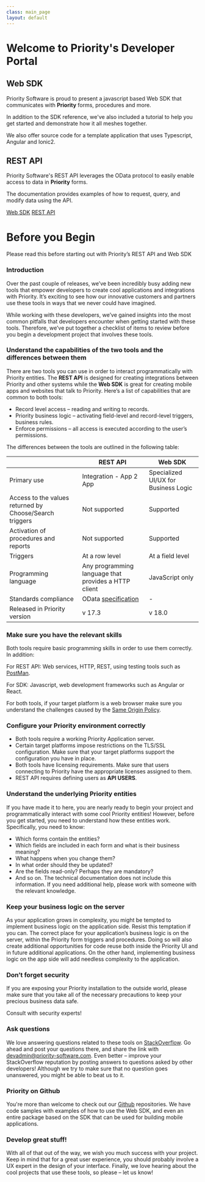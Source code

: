 ```yaml
---
class: main_page
layout: default
---
```

# Welcome to Priority's Developer Portal

## Web SDK
Priority Software is proud to present a javascript based Web SDK that communicates with **Priority** forms, procedures and more.

In addition to the SDK reference, we've also included a tutorial to help you get started and demonstrate how it all meshes together.

We also offer source code for a template application that uses Typescript, Angular and Ionic2.

## REST API

Priority Software's REST API leverages the OData protocol to easily enable access to data in **Priority** forms. 

The documentation provides examples of how to request, query, and modify data using the API.


<a class="inline-link" href="./api">Web SDK</a>
<a  class="inline-link" href="./restapi">REST API</a>

# Before you Begin
Please read this before starting out with Priority’s REST API and Web SDK

### Introduction
Over the past couple of releases, we’ve been incredibly busy adding new tools that empower developers to create cool applications and integrations with Priority. It’s exciting to see how our innovative customers and partners use these tools in ways that we never could have imagined.

While working with these developers, we’ve gained insights into the most common pitfalls that developers encounter when getting started with these tools. Therefore, we’ve put together a checklist of items to review before you begin a development project that involves these tools.

### Understand the capabilities of the two tools and the differences between them

There are two tools you can use in order to interact programmatically with Priority entities. The **REST API** is designed for creating integrations between Priority and other systems while the **Web SDK** is great for creating mobile apps and websites that talk to Priority. Here’s a list of capabilities that are common to both tools:

*   Record level access – reading and writing to records.
*   Priority business logic – activating field-level and record-level triggers, business rules.
*   Enforce permissions – all access is executed according to the user’s permissions.


The differences between the tools are outlined in the following table:

|                 | REST API         | Web SDK       |
|--- | --- | --- | 
| Primary use | Integration - App 2 App | Specialized UI/UX for Business Logic |
| Access to the values returned by Choose/Search triggers | Not supported | Supported |
| Activation of procedures and reports | Not supported | Supported |
| Triggers | At a row level | At a field level |
| Programming language | Any programming language that provides a HTTP client | JavaScript only| 
| Standards compliance | OData [specification](http://docs.oasis-open.org/odata/odata/v4.0/odata-v4.0-part1-protocol.html) | - |
| Released in Priority version | v 17.3 | v 18.0 |


### Make sure you have the relevant skills
Both tools require basic programming skills in order to use them correctly. In addition:

For REST API: Web services, HTTP, REST, using testing tools such as [PostMan](https://www.getpostman.com/).

For SDK: Javascript, web development frameworks such as Angular or React.

For both tools, if your target platform is a web browser make sure you understand the challenges caused by the [Same Origin Policy](https://en.wikipedia.org/wiki/Same-origin_policy).

### Configure your Priority environment correctly
*   Both tools require a working Priority Application server.
*   Certain target platforms impose restrictions on the TLS/SSL configuration. Make sure that your target platforms support the configuration you have in place.
*   Both tools have licensing requirements. Make sure that users connecting to Priority have the appropriate licenses assigned to them.
*   REST API requires defining users as **API USERS**.

### Understand the underlying Priority entities

If you have made it to here, you are nearly ready to begin your project and programmatically interact with some cool Priority entities! However, before you get started, you need to understand how these entities work. Specifically, you need to know:
*   Which forms contain the entities?
*   Which fields are included in each form and what is their business meaning?
*   What happens when you change them?
*   In what order should they be updated?
*   Are the fields read-only? Perhaps they are mandatory?
*   And so on.
The technical documentation does not include this information. If you need additional help, please work with someone with the relevant knowledge.

### Keep your business logic on the server

As your application grows in complexity, you might be tempted to implement business logic on the application side. Resist this temptation if you can. The correct place for your application’s business logic is on the server, within the Priority form triggers and procedures. Doing so will also create additional opportunities for code reuse both inside the Priority UI and in  future additional applications. On the other hand, implementing business logic on the app side will add needless complexity to the application. 

### Don’t forget security

If you are exposing your Priority installation to the outside world, please make sure that you take all of the necessary precautions to keep your precious business data safe.

Consult with security experts!

### Ask questions

We love answering questions related to these tools on [StackOverflow](https://stackoverflow.com/). Go ahead and post your questions there, and share the link with <a href="mailto:devadmin@priority-software.com">devadmin@priority-software.com</a>.
Even better – improve your StackOverflow reputation by posting answers to questions asked by other developers! Although we try to make sure that no question goes unanswered, you might be able to beat us to it.

### Priority on Github

You're more than welcome to check out our [Github](https://github.com/PrioritySoftware) repositories. We have code samples with examples of how to use the Web SDK, and even an entire package based on the SDK that can be used for building mobile applications.

### Develop great stuff!

With all of that out of the way, we wish you much success with your project.
Keep in mind that for a great user experience, you should probably involve a UX expert in the design of your interface.
Finally, we love hearing about the cool projects that use these tools, so please – let us know!
